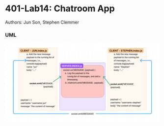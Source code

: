 # 401-Lab14: Chatroom App

Authors: Jun Son, Stephen Clemmer

### UML
![Chatroom App UML](./assets/Lab14%20UML.png)
